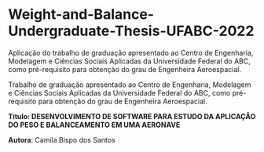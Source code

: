 # Weight-and-Balance-Undergraduate-Thesis-UFABC-2022
Aplicação do trabalho de graduação apresentado ao   Centro de Engenharia, Modelagem e Ciências Sociais Aplicadas da Universidade Federal do ABC, como pré-requisito para obtenção do grau de Engenheira Aeroespacial.

Trabalho de graduação apresentado ao Centro de Engenharia, Modelagem e Ciências Sociais Aplicadas da Universidade Federal do ABC, como pré-requisito para obtenção do grau de Engenheira Aeroespacial.

**Título: DESENVOLVIMENTO DE SOFTWARE PARA ESTUDO DA APLICAÇÃO DO PESO E BALANCEAMENTO EM UMA AERONAVE**

**Autora**: Camila Bispo dos Santos

